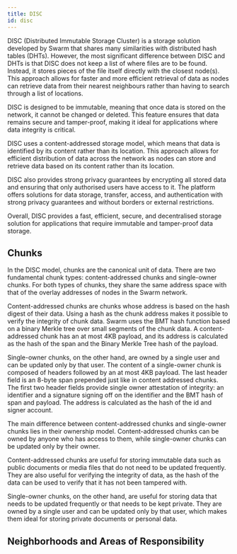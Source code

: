 ```yaml
---
title: DISC
id: disc
---
```


DISC (Distributed Immutable Storage Cluster) is a storage solution developed by Swarm that shares many similarities with distributed hash tables (DHTs). However, the most significant difference between DISC and DHTs is that DISC does not keep a list of where files are to be found. Instead, it stores pieces of the file itself directly with the closest node(s). This approach allows for faster and more efficient retrieval of data as nodes can retrieve data from their nearest neighbours rather than having to search through a list of locations.

DISC is designed to be immutable, meaning that once data is stored on the network, it cannot be changed or deleted. This feature ensures that data remains secure and tamper-proof, making it ideal for applications where data integrity is critical.

DISC uses a content-addressed storage model, which means that data is identified by its content rather than its location. This approach allows for efficient distribution of data across the network as nodes can store and retrieve data based on its content rather than its location.

DISC also provides strong privacy guarantees by encrypting all stored data and ensuring that only authorised users have access to it. The platform offers solutions for data storage, transfer, access, and authentication with strong privacy guarantees and without borders or external restrictions.

Overall, DISC provides a fast, efficient, secure, and decentralised storage solution for applications that require immutable and tamper-proof data storage.

## Chunks 

In the DISC model, chunks are the canonical unit of data. There are two fundamental chunk types: content-addressed chunks and single-owner chunks. For both types of chunks, they share the same address space with that of the overlay addresses of nodes in the Swarm network.

Content-addressed chunks are chunks whose address is based on the hash digest of their data. Using a hash as the chunk address makes it possible to verify the integrity of chunk data. Swarm uses the BMT hash function based on a binary Merkle tree over small segments of the chunk data. A content-addressed chunk has an at most 4KB payload, and its address is calculated as the hash of the span and the Binary Merkle Tree hash of the payload.

Single-owner chunks, on the other hand, are owned by a single user and can be updated only by that user. The content of a single-owner chunk is composed of headers followed by an at most 4KB payload. The last header field is an 8-byte span prepended just like in content addressed chunks. The first two header fields provide single owner attestation of integrity: an identifier and a signature signing off on the identifier and the BMT hash of span and payload. The address is calculated as the hash of the id and signer account.

The main difference between content-addressed chunks and single-owner chunks lies in their ownership model. Content-addressed chunks can be owned by anyone who has access to them, while single-owner chunks can be updated only by their owner.

Content-addressed chunks are useful for storing immutable data such as public documents or media files that do not need to be updated frequently. They are also useful for verifying the integrity of data, as the hash of the data can be used to verify that it has not been tampered with.

Single-owner chunks, on the other hand, are useful for storing data that needs to be updated frequently or that needs to be kept private. They are owned by a single user and can be updated only by that user, which makes them ideal for storing private documents or personal data.

## Neighborhoods and Areas of Responsibility




